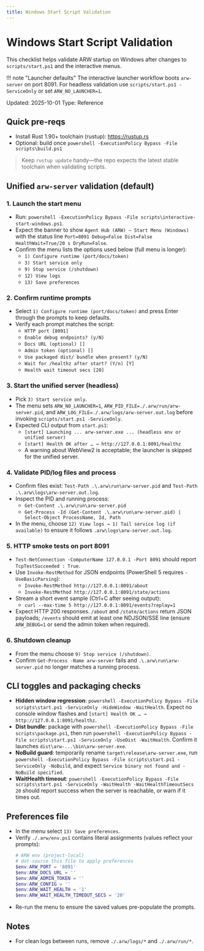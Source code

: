 ```yaml
---
title: Windows Start Script Validation
---
```


# Windows Start Script Validation

This checklist helps validate ARW startup on Windows after changes to `scripts/start.ps1` and the interactive menus.

!!! note "Launcher defaults"
    The interactive launcher workflow boots `arw-server` on port 8091. For headless validation use `scripts/start.ps1 -ServiceOnly`
    or set `ARW_NO_LAUNCHER=1`.

Updated: 2025-10-01
Type: Reference

## Quick pre-reqs
- Install Rust 1.90+ toolchain (rustup): https://rustup.rs
- Optional: build once `powershell -ExecutionPolicy Bypass -File scripts\build.ps1`

> Keep `rustup update` handy—the repo expects the latest stable toolchain when validating scripts.

## Unified `arw-server` validation (default)

### 1. Launch the start menu
- Run: `powershell -ExecutionPolicy Bypass -File scripts\interactive-start-windows.ps1`.
- Expect the banner to show `Agent Hub (ARW) — Start Menu (Windows)` with the status line `Port=8091 Debug=False Dist=False HealthWait=True/20 s DryRun=False`.
- Confirm the menu lists the options used below (full menu is longer):
  - `1) Configure runtime (port/docs/token)`
  - `3) Start service only`
  - `9) Stop service (/shutdown)`
  - `12) View logs`
  - `13) Save preferences`

### 2. Confirm runtime prompts
- Select `1) Configure runtime (port/docs/token)` and press Enter through the prompts to keep defaults.
- Verify each prompt matches the script:
  - `HTTP port [8091]`
  - `Enable debug endpoints? (y/N)`
  - `Docs URL (optional) []`
  - `Admin token (optional) []`
  - `Use packaged dist/ bundle when present? (y/N)`
  - `Wait for /healthz after start? (Y/n) [Y]`
  - `Health wait timeout secs [20]`

### 3. Start the unified server (headless)
- Pick `3) Start service only`.
- The menu sets `ARW_NO_LAUNCHER=1`, `ARW_PID_FILE=./.arw/run/arw-server.pid`, and `ARW_LOG_FILE=./.arw/logs/arw-server.out.log` before invoking `scripts/start.ps1 -ServiceOnly`.
- Expected CLI output from `start.ps1`:
  - `[start] Launching ... arw-server.exe ... (headless env or unified server)`
  - `[start] Health OK after … → http://127.0.0.1:8091/healthz`
  - A warning about WebView2 is acceptable; the launcher is skipped for the unified server.

### 4. Validate PID/log files and process
- Confirm files exist: `Test-Path .\.arw\run\arw-server.pid` and `Test-Path .\.arw\logs\arw-server.out.log`.
- Inspect the PID and running process:
  - `Get-Content .\.arw\run\arw-server.pid`
  - `Get-Process -Id (Get-Content .\.arw\run\arw-server.pid) | Select-Object ProcessName, Id, Path`
- In the menu, choose `12) View logs → 1) Tail service log (if available)` to ensure it follows `.arw\logs\arw-server.out.log`.

### 5. HTTP smoke tests on port 8091
- `Test-NetConnection -ComputerName 127.0.0.1 -Port 8091` should report `TcpTestSucceeded : True`.
- Use `Invoke-RestMethod` for JSON endpoints (PowerShell 5 requires `-UseBasicParsing`):
  - `Invoke-RestMethod http://127.0.0.1:8091/about`
  - `Invoke-RestMethod http://127.0.0.1:8091/state/actions`
- Stream a short event sample (Ctrl+C after seeing output):
  - `curl --max-time 5 http://127.0.0.1:8091/events?replay=1`
- Expect HTTP 200 responses. `/about` and `/state/actions` return JSON payloads; `/events` should emit at least one NDJSON/SSE line (ensure `ARW_DEBUG=1` or send the admin token when required).

### 6. Shutdown cleanup
- From the menu choose `9) Stop service (/shutdown)`.
- Confirm `Get-Process -Name arw-server` fails and `.\.arw\run\arw-server.pid` no longer matches a running process.

## CLI toggles and packaging checks
- **Hidden window regression**: `powershell -ExecutionPolicy Bypass -File scripts\start.ps1 -ServiceOnly -HideWindow -WaitHealth`. Expect no console window flashes and `[start] Health OK … → http://127.0.0.1:8091/healthz`.
- **Dist bundle**: package with `powershell -ExecutionPolicy Bypass -File scripts\package.ps1`, then run `powershell -ExecutionPolicy Bypass -File scripts\start.ps1 -ServiceOnly -UseDist -WaitHealth`. Confirm it launches `dist\arw-...\bin\arw-server.exe`.
- **NoBuild guard**: temporarily rename `target\release\arw-server.exe`, run `powershell -ExecutionPolicy Bypass -File scripts\start.ps1 -ServiceOnly -NoBuild`, and expect `Service binary not found and -NoBuild specified`.
- **WaitHealth timeout**: `powershell -ExecutionPolicy Bypass -File scripts\start.ps1 -ServiceOnly -WaitHealth -WaitHealthTimeoutSecs 20` should report success when the server is reachable, or warn if it times out.

## Preferences file
- In the menu select `13) Save preferences`.
- Verify `./.arw/env.ps1` contains literal assignments (values reflect your prompts):
  ```powershell
  # ARW env (project-local)
  # dot-source this file to apply preferences
  $env:ARW_PORT = '8091'
  $env:ARW_DOCS_URL = ''
  $env:ARW_ADMIN_TOKEN = ''
  $env:ARW_CONFIG = ''
  $env:ARW_WAIT_HEALTH = '1'
  $env:ARW_WAIT_HEALTH_TIMEOUT_SECS = '20'
  ```
- Re-run the menu to ensure the saved values pre-populate the prompts.

## Notes
- For clean logs between runs, remove `./.arw/logs/*` and `./.arw/run/*`.
